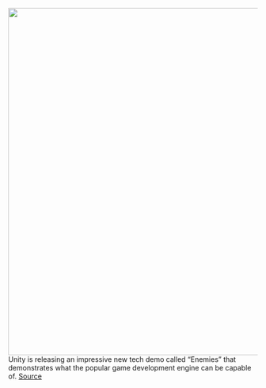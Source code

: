 <img src='https://cdn.vox-cdn.com/thumbor/lxp2M1P-nMPnZb4uGqcGjFDH_yQ=/0x0:1500x811/1200x800/filters:focal(630x286:870x526)/cdn.vox-cdn.com/uploads/chorus_image/image/70651075/Unity_enemies_cinematic_7.0.png' width='700px' /><br/>
Unity is releasing an impressive new tech demo called “Enemies” that demonstrates what the popular game development engine can be capable of.
<a href='https://www.theverge.com/2022/3/21/22985286/unity-enemies-short-remarkably-realistic-digital-human'> Source <a/>
